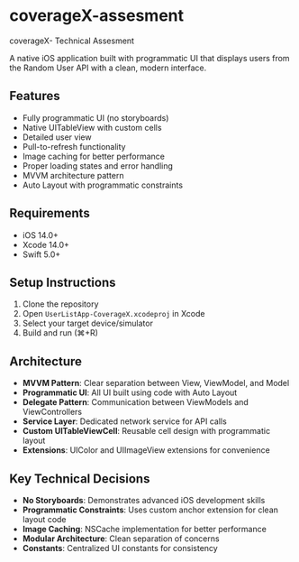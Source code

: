 # coverageX-assesment
coverageX- Technical Assesment

A native iOS application built with programmatic UI that displays users from the Random User API with a clean, modern interface.

## Features
- Fully programmatic UI (no storyboards)
- Native UITableView with custom cells
- Detailed user view
- Pull-to-refresh functionality
- Image caching for better performance
- Proper loading states and error handling
- MVVM architecture pattern
- Auto Layout with programmatic constraints

## Requirements
- iOS 14.0+
- Xcode 14.0+
- Swift 5.0+

## Setup Instructions
1. Clone the repository
2. Open `UserListApp-CoverageX.xcodeproj` in Xcode
3. Select your target device/simulator
4. Build and run (⌘+R)

## Architecture
- **MVVM Pattern**: Clear separation between View, ViewModel, and Model
- **Programmatic UI**: All UI built using code with Auto Layout
- **Delegate Pattern**: Communication between ViewModels and ViewControllers
- **Service Layer**: Dedicated network service for API calls
- **Custom UITableViewCell**: Reusable cell design with programmatic layout
- **Extensions**: UIColor and UIImageView extensions for convenience

## Key Technical Decisions
- **No Storyboards**: Demonstrates advanced iOS development skills
- **Programmatic Constraints**: Uses custom anchor extension for clean layout code
- **Image Caching**: NSCache implementation for better performance
- **Modular Architecture**: Clean separation of concerns
- **Constants**: Centralized UI constants for consistency


